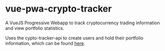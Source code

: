 # vue-pwa-crypto-tracker
A VueJS Progressive Webapp to track cryptocurrency trading information and view portfolio statistics.

Uses the cypto-tracker-api to create users and hold their portfolio information, which can be found [here](https://github.com/david-daly/crypto-tracker-api).

